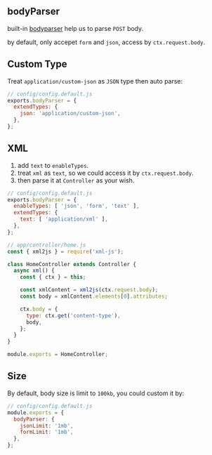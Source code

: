 ## bodyParser

built-in [bodyparser](https://github.com/koajs/bodyparser) help us to parse `POST` body.

by default, only accepet `form` and `json`, access by `ctx.request.body`.

## Custom Type

Treat `application/custom-json` as `JSON` type then auto parse:

```js
// config/config.default.js
exports.bodyParser = {
  extendTypes: {
    json: 'application/custom-json',
  },
};
```

## XML

1. add `text` to `enableTypes`.
2. treat `xml` as `text`, so we could access it by `ctx.request.body`.
3. then parse it at `Controller` as your wish.

```js
// config/config.default.js
exports.bodyParser = {
  enableTypes: [ 'json', 'form', 'text' ],
  extendTypes: {
    text: [ 'application/xml' ],
  },
};
```

```js
// app/controller/home.js
const { xml2js } = require('xml-js');

class HomeController extends Controller {
  async xml() {
    const { ctx } = this;

    const xmlContent = xml2js(ctx.request.body);
    const body = xmlContent.elements[0].attributes;

    ctx.body = {
      type: ctx.get('content-type'),
      body,
    };
  }
}

module.exports = HomeController;
```

## Size

By default, body size is limit to `100kb`, you could custom it by:

```js
// config/config.default.js
module.exports = {
  bodyParser: {
    jsonLimit: '1mb',
    formLimit: '1mb',
  },
};
```
